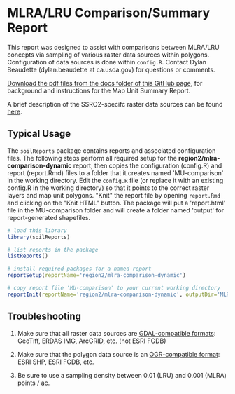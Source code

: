 # MLRA/LRU Comparison/Summary Report

This report was designed to assist with comparisons between MLRA/LRU concepts via sampling of various raster data sources within polygons. Configuration of data sources is done within `config.R`. Contact Dylan Beaudette (dylan.beaudette at ca.usda.gov) for questions or comments.

[Download the pdf files from the docs folder of this GitHub page](https://github.com/ncss-tech/soilReports/tree/master/docs), for background and instructions for the Map Unit Summary Report.

A brief description of the SSRO2-specifc raster data sources can be found [here](https://ncss-tech.github.io/soilReports/docs/region2_mu-comparison-data-sources.html).

## Typical Usage
The `soilReports` package contains reports and associated configuration files. The following steps perform all required setup for the **region2/mlra-comparison-dynamic** report, then copies the configuration (config.R) and report (report.Rmd) files to a folder that it creates named 'MU-comparison' in the working directory. Edit the `config.R` file (or replace it with an existing config.R in the working directory) so that it points to the correct raster layers and map unit polygons. "Knit" the report file by opening `report.Rmd` and clicking on the "Knit HTML" button. The package will put a 'report.html' file in the MU-comparison folder and will create a folder named 'output' for report-generated shapefiles.

```r
# load this library
library(soilReports)

# list reports in the package
listReports()

# install required packages for a named report
reportSetup(reportName='region2/mlra-comparison-dynamic')

# copy report file 'MU-comparison' to your current working directory
reportInit(reportName='region2/mlra-comparison-dynamic', outputDir='MLRA-dynamic')
```


## Troubleshooting
   1. Make sure that all raster data sources are [GDAL-compatible formats](http://www.gdal.org/formats_list.html): GeoTiff, ERDAS IMG, ArcGRID, etc. (not ESRI FGDB)
   
   2. Make sure that the polygon data source is an [OGR-compatible format](http://www.gdal.org/ogr_formats.html): ESRI SHP, ESRI FGDB, etc.
   
   3. Be sure to use a sampling density between 0.01 (LRU) and 0.001 (MLRA) points / ac.

